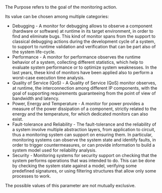 The Purpose refers to the goal of the monitoring action. 

Its value can be chosen among multiple categories:

- Debugging - A monitor for debugging allows to observe a component (hardware or software) at runtime in its target environment, in order to find and eliminate bugs. This kind of monitor spans from the support to classical debugging actions during the development cycle of a system, to support to runtime validation and verification that can be part also of the system life-cycle.
- Performance - A monitor for performance observes the runtime behavior of a system, collecting different statistics, which help to evaluate system performance or to optimize system weaknesses. In the last years, these kind of monitors have been applied also to perform a worst-case execution time analysis.
- Quality of Service (QoS) - A Quality of Service (QoS) monitor observes, at runtime, the interconnection among different IP components, with the goal of supporting requirements guaranteeing from the point of view of bandwidth and latency.
- Power, Energy and Temperature - A monitor for power provides a measure of the power dissipation of a component, strictly related to the energy and the temperature, for which dedicated monitors can also exist.
- Fault-tolerance and Reliability - The fault-tolerance and the reliability of a system involve multiple abstraction layers, from application to circuit, thus a monitoring system can support on ensuring them. In particular, monitoring systems can observe the system state and identify faults, in order to trigger countermeasures, or can provide information to build a system model used for reliability analysis.
- Security - Monitoring systems for security support on checking that the system performs operations that was intended to do. This can be done by checking the system state against a model, verifying some predefined signatures, or using filtering structures that allow only some processes to work.

The possible values of this parameter are not mutually exclusive.
